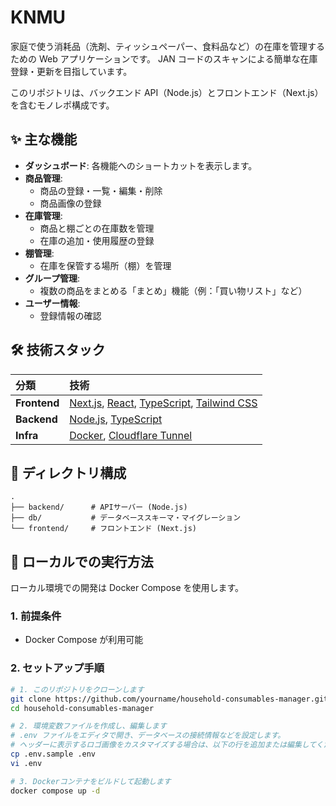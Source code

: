 # KNMU

家庭で使う消耗品（洗剤、ティッシュペーパー、食料品など）の在庫を管理するための Web アプリケーションです。
JAN コードのスキャンによる簡単な在庫登録・更新を目指しています。

このリポジトリは、バックエンド API（Node.js）とフロントエンド（Next.js）を含むモノレポ構成です。

## ✨ 主な機能

- **ダッシュボード**: 各機能へのショートカットを表示します。
- **商品管理**:
  - 商品の登録・一覧・編集・削除
  - 商品画像の登録
- **在庫管理**:
  - 商品と棚ごとの在庫数を管理
  - 在庫の追加・使用履歴の登録
- **棚管理**:
  - 在庫を保管する場所（棚）を管理
- **グループ管理**:
  - 複数の商品をまとめる「まとめ」機能（例：「買い物リスト」など）
- **ユーザー情報**:
  - 登録情報の確認

## 🛠️ 技術スタック

| 分類         | 技術                                                                                                                                                 |
| :----------- | :--------------------------------------------------------------------------------------------------------------------------------------------------- |
| **Frontend** | [Next.js](https://nextjs.org/), [React](https://react.dev/), [TypeScript](https://www.typescriptlang.org/), [Tailwind CSS](https://tailwindcss.com/) |
| **Backend**  | [Node.js](https://nodejs.org/), [TypeScript](https://www.typescriptlang.org/)                                                                        |
| **Infra**    | [Docker](https://www.docker.com/), [Cloudflare Tunnel](https://www.cloudflare.com/products/tunnel/)                                                  |

## 📂 ディレクトリ構成

```
.
├── backend/      # APIサーバー (Node.js)
├── db/           # データベーススキーマ・マイグレーション
└── frontend/     # フロントエンド (Next.js)
```

## 🚀 ローカルでの実行方法

ローカル環境での開発は Docker Compose を使用します。

### 1. 前提条件

- Docker Compose が利用可能

### 2. セットアップ手順

```bash
# 1. このリポジトリをクローンします
git clone https://github.com/yourname/household-consumables-manager.git
cd household-consumables-manager

# 2. 環境変数ファイルを作成し、編集します
# .env ファイルをエディタで開き、データベースの接続情報などを設定します。
# ヘッダーに表示するロゴ画像をカスタマイズする場合は、以下の行を追加または編集してください。
cp .env.sample .env
vi .env

# 3. Dockerコンテナをビルドして起動します
docker compose up -d
```
